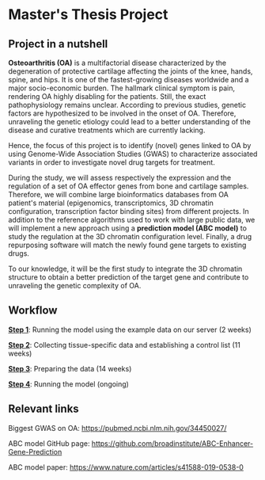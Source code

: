 # Master's Thesis Project

## Project in a nutshell

**Osteoarthritis (OA)** is a multifactorial disease characterized by the degeneration of protective cartilage affecting the joints of the knee, hands, spine, and hips. It is one of the fastest-growing diseases worldwide and a major socio-economic burden. The hallmark clinical symptom is pain, rendering OA highly disabling for the patients. Still, the exact pathophysiology remains unclear. According to previous studies, genetic factors are hypothesized to be involved in the onset of OA. Therefore, unraveling the genetic etiology could lead to a better understanding of the disease and curative treatments which are currently lacking.

Hence, the focus of this project is to identify (novel) genes linked to OA by using Genome-Wide Association Studies (GWAS) to characterize associated variants in order to investigate novel drug targets for treatment.

During the study, we will assess respectively the expression and the regulation of a set of OA effector genes from bone and cartilage samples. Therefore, we will combine large bioinformatics databases from OA patient's material (epigenomics, transcriptomics, 3D chromatin configuration, transcription factor binding sites) from different projects. In addition to the reference algorithms used to work with large public data, we will implement a new approach using a **prediction model (ABC model)** to study the regulation at the 3D chromatin configuration level. Finally, a drug repurposing software will match the newly found gene targets to existing drugs.

To our knowledge, it will be the first study to integrate the 3D chromatin structure to obtain a better prediction of the target gene and contribute to unraveling the genetic complexity of OA.

## Workflow

**[Step 1](https://github.com/ssaafi/OA_GWAS/tree/main/step_1)**: Running the model using the example data on our server (2 weeks)

**[Step 2](https://github.com/ssaafi/OA_GWAS/tree/main/step_2)**: Collecting tissue-specific data and establishing a control list (11 weeks)

**[Step 3](https://github.com/ssaafi/OA_GWAS/tree/main/step_3)**: Preparing the data (14 weeks)

**[Step 4](https://github.com/ssaafi/OA_GWAS/tree/main/step_1)**: Running the model (ongoing)

## Relevant links

Biggest GWAS on OA: https://pubmed.ncbi.nlm.nih.gov/34450027/

ABC model GitHub page: https://github.com/broadinstitute/ABC-Enhancer-Gene-Prediction

ABC model paper: https://www.nature.com/articles/s41588-019-0538-0
